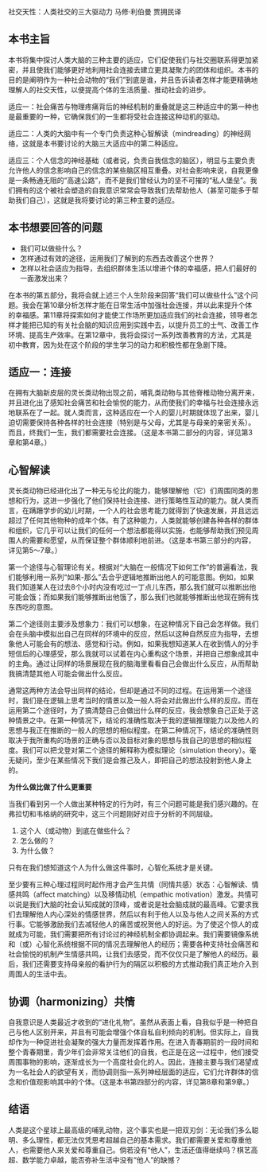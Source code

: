 社交天性：人类社交的三大驱动力
马修·利伯曼 贾拥民译

## 本书主旨

本书将集中探讨人类大脑的三种主要的适应，它们促使我们与社交圈联系得更加紧密，并且使我们能够更好地利用社会连接去建立更具凝聚力的团体和组织。本书的目的是阐明作为一种社会动物的“我们”到底是谁，并且告诉读者怎样才能更精确地理解人的社交天性，以便提高个体的生活质量、推动社会的进步。

适应一：社会痛苦与物理疼痛背后的神经机制的重叠就是这三种适应中的第一种也是最重要的一种，它确保我们的一生都将受社会连接这种动机的驱动。

适应二：人类的大脑中有一个专门负责这种心智解读（mindreading）的神经网络，这就是本书要讨论的大脑三大适应中的第二种适应。

适应三：个人信念的神经基础（或者说，负责自我信念的脑区），明显与主要负责允许他人的信念影响自己的信念的某些脑区相互重叠。对社会影响来说，自我更像是一条畅通无阻的“高速公路”，而不是我们曾经认为的坚不可摧的“私人堡垒”。我们拥有的这个被社会塑造的自我意识常常会导致我们去帮助他人（甚至可能多于帮助我们自己），这就是我将要讨论的第三种主要的适应。

## 本书想要回答的问题

- 我们可以做些什么？
- 怎样通过有效的途径，运用我们了解到的东西去改善这个世界？
- 怎样以社会适应为指导，去组织群体生活以增进个体的幸福感，把人们最好的一面激发出来？

在本书的第五部分，我将会就上述三个人生阶段来回答“我们可以做些什么”这个问题。我会在第10章分析怎样才能在日常生活中加强社会连接，并以此来提升个体的幸福感。第11章将探索如何才能使工作场所更加适应我们的社会连接，领导者怎样才能把已知的有关社会脑的知识应用到实践中去，以提升员工的士气、改善工作环境、提高生产效率。在第12章中，我将会探讨一系列改善教育的方法，尤其是初中教育，因为处在这个阶段的学生学习的动力和积极性都在急剧下降。



## 适应一：连接

在拥有大脑新皮层的灵长类动物出现之前，哺乳类动物与其他脊椎动物分离开来，并且进化出了感知社会痛苦和社会愉悦的能力，从而使我们的幸福与社会连接永远地联系在了一起。就人类而言，这种适应在一个人的婴儿时期就体现了出来，婴儿迫切需要保持各种各样的社会连接（特别是与父母，尤其是与母亲的亲密关系）。而且，终我们一生，我们都需要社会连接。（这是本书第二部分的内容，详见第3章和第4章。）

## 心智解读

灵长类动物已经进化出了一种无与伦比的能力，能够理解他（它）们周围同类的思想和行为，这进一步强化了他们保持社会连接、进行策略性互动的能力。就人类而言，在蹒跚学步的幼儿时期，一个人的社会思考能力就得到了快速发展，并且远远超过了任何其他物种的成年个体。有了这种能力，人类就能够创建各种各样的群体和组织，它几乎可以让我们的任何一个想法都能得以实施，也能够帮助我们预见周围人的需要和愿望，从而保证整个群体顺利地前进。（这是本书第三部分的内容，详见第5～7章。）

第一个途径与心智理论有关。根据对“大脑在一般情况下如何工作”的普遍看法，我们能够利用一系列“如果-那么”去合乎逻辑地推断出他人的可能意图。例如，如果我们知道某人在过去8个小时内没有吃过一丁点儿东西，那么我们就可以推断出他可能会饿；而如果我们能够推断出他饿了，那么我们也就能够推断出他现在拥有找东西吃的意图。

第二个途径则主要涉及想象力：我们可以想象，在这种情况下自己会怎样做。我们会在头脑中模拟出自己在同样的环境中的反应，然后以这种自然反应为指导，去想象他人可能会有的想法、感觉和行动。例如，如果我想知道某人在收到情人的分手短信后的心理感受，那么我就可以试着在内心重构这个场景，并把自己想象成其中的主角。通过让同样的场景展现在我的脑海里看看自己会做出什么反应，从而帮助我搞清楚其他人可能会做出什么反应。

通常这两种方法会导出同样的结论，但却是通过不同的过程。在运用第一个途径时，我们是在逻辑上思考当时的情景以及一般人将会对此做出什么样的反应。而在运用第二个途径时，为了搞清楚自己会做出什么样的反应，我会想象自己正处于这种情景之中。在第一种情况下，结论的准确性取决于我的逻辑推理能力以及他人的思想与我正在推断的一般人的思想的相似程度。在第二种情况下，结论的准确性则取决于我所重构的场景的正确与否以及目标对象的思想与我自己的思想的相似程度。我们可以把戈登对第二个途径的解释称为模拟理论（simulation theory）。毫无疑问，至少在某些情况下我们是会推己及人，即把自己的想法投射到他人身上的。

**为什么做比做了什么更重要**

当我们看到另一个人做出某种特定的行为时，有三个问题可能是我们感兴趣的。在弗拉切和韦格纳的研究中，这三个问题刚好对应于分析的不同层级。
1. 这个人（或动物）到底在做些什么？
2. 怎么做的？
3. 为什么做？

只有在我们想知道这个人为什么做这件事时，心智化系统才是关键。

至少要有三种心理过程同时起作用才会产生共情（同情共感）状态：心智解读、情感共鸣（affect matching）以及移情动机（empathic motivation）激发。共情可以说是我们大脑的社会认知成就的顶峰，或者说是社会脑成就的最高峰。它要求我们去理解他人内心深处的情感世界，然后以有利于他人以及与他人之间关系的方式行事。它能够激励我们去减轻他人的痛苦或祝贺他人的好运。为了使这个惊人的成就成为可能，我们需要把所有讨论过的神经机制全都协调起来。我们需要镜像系统和（或）心智化系统根据不同的情况去理解他人的经历；需要各种支持社会痛苦和社会愉悦的机制产生情感共鸣，让我们去感受，而不仅仅只是了解他人的经历。最后，我们还需要支持母亲般的看护行为的隔区以积极的方式推动我们真正地介入到周围人的生活中去。

## 协调（harmonizing）共情

自我意识是人类最近才收到的“进化礼物”。虽然从表面上看，自我似乎是一种把自己与他人区别开来，并且有可能会增强个体自私自利倾向的机制。但实际上，自我却作为一种促进社会凝聚的强大力量而发挥着作用。在进入青春期前的一段时间和整个青春期里，青少年们会非常关注他们的自我，也正是在这一过程中，他们接受周围事物的影响，逐渐成长为一个高度社会化的人。因此，连接主要与我们渴望成为一名社会人的欲望有关，而协调则指一系列神经层面的适应，它们允许群体的信念和价值观影响其中的个体。（这是本书第四部分的内容，详见第8章和第9章。）

## 结语

人类是这个星球上最高级的哺乳动物，这个事实也是一把双刃剑：无论我们多么聪明、多么理性，都无法仅凭思考超越自己的基本需求。我们都需要关爱和尊重他人，也需要他人来关爱和尊重自己。倘若没有“他人”，生活还值得继续吗？棋艺高超、数学能力卓越，能否弥补生活中没有“他人”的缺憾？



